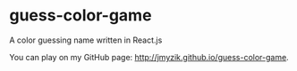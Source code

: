 # guess-color-game

A color guessing name written in React.js

You can play on my GitHub page: <http://jmyzik.github.io/guess-color-game>.
